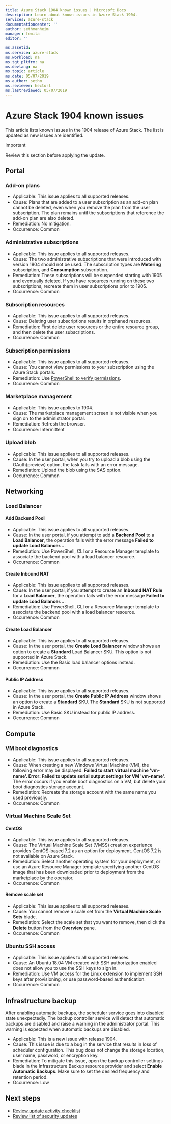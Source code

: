 ```yaml
---
title: Azure Stack 1904 known issues | Microsoft Docs
description: Learn about known issues in Azure Stack 1904.
services: azure-stack
documentationcenter: ''
author: sethmanheim
manager: femila
editor: ''

ms.assetid:  
ms.service: azure-stack
ms.workload: na
ms.tgt_pltfrm: na
ms.devlang: na
ms.topic: article
ms.date: 05/07/2019
ms.author: sethm
ms.reviewer: hectorl
ms.lastreviewed: 05/07/2019
---
```


# Azure Stack 1904 known issues

This article lists known issues in the 1904 release of Azure Stack. The list is updated as new issues are identified.

> [!IMPORTANT]  
> Review this section before applying the update.

## Portal

### Add-on plans

- Applicable: This issue applies to all supported releases.
- Cause: Plans that are added to a user subscription as an add-on plan cannot be deleted, even when you remove the plan from the user subscription. The plan remains until the subscriptions that reference the add-on plan are also deleted.
- Remediation: No mitigation.
- Occurrence: Common

### Administrative subscriptions

- Applicable: This issue applies to all supported releases.
- Cause: The two administrative subscriptions that were introduced with version 1804 should not be used. The subscription types are **Metering** subscription, and **Consumption** subscription.
- Remediation: These subscriptions will be suspended starting with 1905 and eventually deleted. If you have resources running on these two subscriptions, recreate them in user subscriptions prior to 1905.
- Occurrence: Common

### Subscription resources

- Applicable: This issue applies to all supported releases.
- Cause: Deleting user subscriptions results in orphaned resources.
- Remediation: First delete user resources or the entire resource group, and then delete the user subscriptions.
- Occurrence: Common

### Subscription permissions

- Applicable: This issue applies to all supported releases.
- Cause: You cannot view permissions to your subscription using the Azure Stack portals.
- Remediation: Use [PowerShell to verify permissions](/powershell/module/azurerm.resources/get-azurermroleassignment).
- Occurrence: Common

### Marketplace management

- Applicable: This issue applies to 1904.
- Cause: The marketplace management screen is not visible when you sign on to the administrator portal.
- Remediation: Refresh the browser.
- Occurrence: Intermittent

### Upload blob

- Applicable: This issue applies to all supported releases.
- Cause: In the user portal, when you try to upload a blob using the OAuth(preview) option, the task fails with an error message.
- Remediation: Upload the blob using the SAS option.
- Occurrence: Common

## Networking

### Load Balancer

#### Add Backend Pool

- Applicable: This issue applies to all supported releases.
- Cause: In the user portal, if you attempt to add a **Backend Pool** to a **Load Balancer**, the operation fails with the error message **Failed to update Load Balancer...**.
- Remediation: Use PowerShell, CLI or a Resource Manager template to associate the backend pool with a load balancer resource.
- Occurrence: Common

#### Create Inbound NAT

- Applicable: This issue applies to all supported releases.
- Cause: In the user portal, if you attempt to create an **Inbound NAT Rule** for a **Load Balancer**, the operation fails with the error message **Failed to update Load Balancer...**.
- Remediation: Use PowerShell, CLI or a Resource Manager template to associate the backend pool with a load balancer resource.
- Occurrence: Common

#### Create Load Balancer

- Applicable: This issue applies to all supported releases.
- Cause: In the user portal, the **Create Load Balancer** window shows an option to create a **Standard** Load Balancer SKU. This option is not supported in Azure Stack.
- Remediation: Use the Basic load balancer options instead.
- Occurrence: Common

#### Public IP Address

- Applicable: This issue applies to all supported releases.
- Cause: In the user portal, the **Create Public IP Address** window shows an option to create a **Standard** SKU. The **Standard** SKU is not supported in Azure Stack.
- Remediation: Use Basic SKU instead for public IP address.
- Occurrence: Common

## Compute

### VM boot diagnostics

- Applicable: This issue applies to all supported releases.
- Cause: When creating a new Windows Virtual Machine (VM), the following error may be displayed:
**Failed to start virtual machine 'vm-name'. Error: Failed to update serial output settings for VM 'vm-name'**.
The error occurs if you enable boot diagnostics on a VM, but delete your boot diagnostics storage account.
- Remediation: Recreate the storage account with the same name you used previously.
- Occurrence: Common

### Virtual Machine Scale Set

#### CentOS

- Applicable: This issue applies to all supported releases.
- Cause: The Virtual Machine Scale Set (VMSS) creation experience provides CentOS-based 7.2 as an option for deployment. CentOS 7.2 is not available on Azure Stack.
- Remediation: Select another operating system for your deployment, or use an Azure Resource Manager template specifying another CentOS image that has been downloaded prior to deployment from the marketplace by the operator.
- Occurrence: Common

#### Remove scale set

- Applicable: This issue applies to all supported releases.
- Cause: You cannot remove a scale set from the **Virtual Machine Scale Sets** blade.
- Remediation: Select the scale set that you want to remove, then click the **Delete** button from the **Overview** pane.
- Occurrence: Common

### Ubuntu SSH access

- Applicable: This issue applies to all supported releases.
- Cause: An Ubuntu 18.04 VM created with SSH authorization enabled does not allow you to use the SSH keys to sign in.
- Remediation: Use VM access for the Linux extension to implement SSH keys after provisioning, or use password-based authentication.
- Occurrence: Common

## Infrastructure backup

<!--Bug 3615401 - scheduler config lost; new issue in YYMM;  hectorl-->
After enabling automatic backups, the scheduler service goes into disabled state unexpectedly. The backup controller service will detect that automatic backups are disabled and raise a warning in the administrator portal. This warning is expected when automatic backups are disabled.

- Applicable: This is a new issue with release 1904.
- Cause: This issue is due to a bug in the service that results in loss of scheduler configuration. This bug does not change the storage location, user name, password, or encryption key.
- Remediation: To mitigate this issue, open the backup controller settings blade in the Infrastructure Backup resource provider and select **Enable Automatic Backups**. Make sure to set the desired frequency and retention period.
- Occurrence: Low

<!-- ## Storage -->
<!-- ## SQL and MySQL-->
<!-- ## App Service -->
<!-- ## Usage -->
<!-- ### Identity -->
<!-- ### Marketplace -->

## Next steps

- [Review update activity checklist](azure-stack-release-notes-checklist.md)
- [Review list of security updates](azure-stack-release-notes-security-updates-1904.md)
